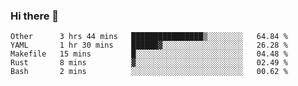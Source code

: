 ### Hi there 👋

<!--
**yeya24/yeya24** is a ✨ _special_ ✨ repository because its `README.md` (this file) appears on your GitHub profile.

Here are some ideas to get you started:

- 🔭 I’m currently working on ...
- 🌱 I’m currently learning ...
- 👯 I’m looking to collaborate on ...
- 🤔 I’m looking for help with ...
- 💬 Ask me about ...
- 📫 How to reach me: ...
- 😄 Pronouns: ...
- ⚡ Fun fact: ...
-->

<!--START_SECTION:waka-->
```text
Other      3 hrs 44 mins   ████████████████▒░░░░░░░░   64.84 % 
YAML       1 hr 30 mins    ██████▓░░░░░░░░░░░░░░░░░░   26.28 % 
Makefile   15 mins         █░░░░░░░░░░░░░░░░░░░░░░░░   04.48 % 
Rust       8 mins          ▓░░░░░░░░░░░░░░░░░░░░░░░░   02.49 % 
Bash       2 mins          ░░░░░░░░░░░░░░░░░░░░░░░░░   00.62 % 
```
<!--END_SECTION:waka-->
